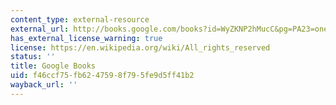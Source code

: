 ```yaml
---
content_type: external-resource
external_url: http://books.google.com/books?id=WyZKNP2hMucC&pg=PA23=onepage
has_external_license_warning: true
license: https://en.wikipedia.org/wiki/All_rights_reserved
status: ''
title: Google Books
uid: f46ccf75-fb62-4759-8f79-5fe9d5ff41b2
wayback_url: ''
---
```

